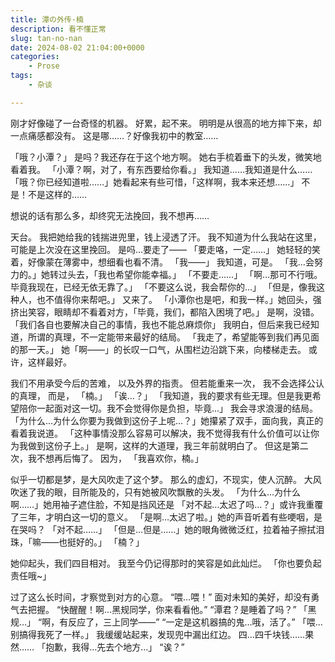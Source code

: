 ```yaml
---
title: 潭の外传·楠
description: 看不懂正常
slug: tan-no-nan
date: 2024-08-02 21:04:00+0000
categories:
    - Prose
tags:
    - 杂谈

---
```


  刚才好像碰了一台奇怪的机器。
  好累，起不来。
  明明是从很高的地方摔下来，却一点痛感都没有。
  这是哪……？好像我初中的教室……
  
  「哦？小潭？」
  是吗？我还存在于这个地方啊。
  她右手梳着垂下的头发，微笑地看着我。
  「小潭？啊，对了，有东西要给你看。」
  我知道……我知道是什么……
  「哦？你已经知道啦……」她看起来有些可惜，「这样啊，我本来还想……」
  不是！不是这样的……
  
  想说的话有那么多，却终究无法挽回，我不想再……
  
  天台。
  我把她给我的钱揣进兜里，钱上浸透了汗。
  我不知道为什么我站在这里，可能是上次没在这里挽回。
  是吗…要走了——
  「要走咯，一定……」
  她轻轻的笑着，好像蒙在薄雾中，想细看也看不清。
  「我——」
  我知道，可是。
  「我…会努力的。」她转过头去，「我也希望你能幸福。」
  「不要走……」
  「啊…那可不行哦。毕竟我现在，已经无依无靠了。」
  「不要这么说，我会帮你的…」
  「但是，像我这种人，也不值得你来帮吧。」
  又来了。
  「小潭你也是吧，和我一样。」她回头，强挤出笑容，眼睛却不看着对方，「毕竟，我们，都陷入困境了吧。」
  是啊，没错。
  「我们各自也要解决自己的事情，我也不能总麻烦你」
  我明白，但后来我已经知道，所谓的真理，不一定能带来最好的结局。
  「我走了，希望能等到我们再见面的那一天。」
  她「啊——」的长叹一口气，从围栏边沿跳下来，向楼梯走去。
  或许，这样最好。
  
  我们不用承受今后的苦难，
  以及外界的指责。
  但若能重来一次，
  我不会选择公认的真理，
  而是，
  「楠。」
  「诶…？」
  「我知道，我的要求有些无理。但是我更希望陪你一起面对这一切。我不会觉得你是负担，毕竟…」
  我会寻求浪漫的结局。
  「为什么…为什么你要为我做到这份子上呢…？」她攥紧了双手，面向我，真正的看着我说道。
  「这种事情没那么容易可以解决，我不觉得我有什么价值可以让你为我做到这份子上。」
  是啊，这样的大道理，我三年前就明白了。
  但这是第二次，我不想再后悔了。
  因为，
  「我喜欢你，楠。」
  
  似乎一切都是梦，是大风吹走了这个梦。
 那么的虚幻，不现实，使人沉醉。
  大风吹迷了我的眼，目所能及的，只有她被风吹飘散的头发。
  「为什么…为什么啊……」她用袖子遮住脸，不知是挡风还是
  「对不起…太迟了吗…？」或许我重覆了三年，才明白这一切的意义。
  「是啊…太迟了啦。」她的声音听着有些哽咽，是在哭吗？
  「对不起……」
  「但是…但是……」她的眼角微微泛红，拉着袖子擦拭泪珠，「嘛——也挺好的。」
  「楠？」
  
  她仰起头，我们四目相对。
  我至今仍记得那时的笑容是如此灿烂。
  「你也要负起责任哦~」
  
  过了这么长时间，才察觉到对方的心意。
  “喂…喂！”
  面对未知的美好，却没有勇气去把握。
  “快醒醒！啊…黑规同学，你来看看他。”
  “潭君？是睡着了吗？”
  「黑规…」
  “啊，有反应了，三上同学——”
  “一定是这机器搞的鬼…哦，活了。”
  「喂…别搞得我死了一样。」
  我缓缓站起来，发现兜中漏出红边。
  四…四千块钱……果然……
  「抱歉，我得…先去个地方…」
  “诶？”


